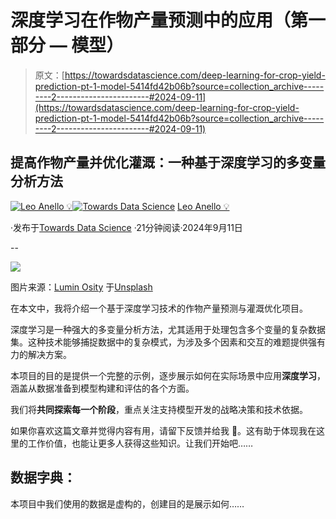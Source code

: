 # 深度学习在作物产量预测中的应用（第一部分 — 模型）

> 原文：[https://towardsdatascience.com/deep-learning-for-crop-yield-prediction-pt-1-model-5414fd42b06b?source=collection_archive---------2-----------------------#2024-09-11](https://towardsdatascience.com/deep-learning-for-crop-yield-prediction-pt-1-model-5414fd42b06b?source=collection_archive---------2-----------------------#2024-09-11)

## 提高作物产量并优化灌溉：一种基于深度学习的多变量分析方法

[](https://medium.com/@panData?source=post_page---byline--5414fd42b06b--------------------------------)[![Leo Anello 💡](../Images/635ecdec15cda7864d92bf0f1496b6fa.png)](https://medium.com/@panData?source=post_page---byline--5414fd42b06b--------------------------------)[](https://towardsdatascience.com/?source=post_page---byline--5414fd42b06b--------------------------------)[![Towards Data Science](../Images/a6ff2676ffcc0c7aad8aaf1d79379785.png)](https://towardsdatascience.com/?source=post_page---byline--5414fd42b06b--------------------------------) [Leo Anello 💡](https://medium.com/@panData?source=post_page---byline--5414fd42b06b--------------------------------)

·发布于[Towards Data Science](https://towardsdatascience.com/?source=post_page---byline--5414fd42b06b--------------------------------) ·21分钟阅读·2024年9月11日

--

![](../Images/1b6ae6af2c44cf0337f1859a80970a09.png)

图片来源：[Lumin Osity](https://unsplash.com/@lumin_osity?utm_source=medium&utm_medium=referral) 于[Unsplash](https://unsplash.com/?utm_source=medium&utm_medium=referral)

在本文中，我将介绍一个基于深度学习技术的作物产量预测与灌溉优化项目。

深度学习是一种强大的多变量分析方法，尤其适用于处理包含多个变量的复杂数据集。这种技术能够捕捉数据中的复杂模式，为涉及多个因素和交互的难题提供强有力的解决方案。

本项目的目的是提供一个完整的示例，逐步展示如何在实际场景中应用**深度学习**，涵盖从数据准备到模型构建和评估的各个方面。

我们将**共同探索每一个阶段**，重点关注支持模型开发的战略决策和技术依据。

如果你喜欢这篇文章并觉得内容有用，请留下反馈并给我 👏。这有助于体现我在这里的工作价值，也能让更多人获得这些知识。让我们开始吧……

## 数据字典：

本项目中我们使用的数据是虚构的，创建目的是展示如何……
